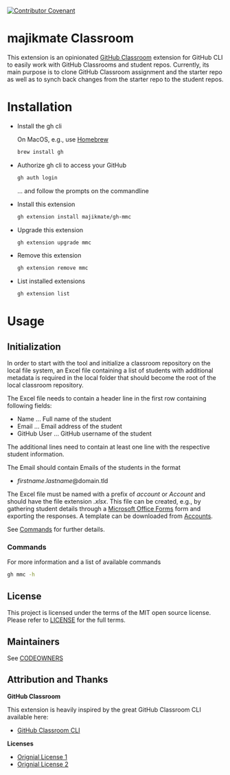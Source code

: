 [![Contributor Covenant](https://img.shields.io/badge/Contributor%20Covenant-2.1-4baaaa.svg)](CODE_OF_CONDUCT.md)

# majikmate Classroom

This extension is an opinionated [GitHub Classroom](https://classroom.github.com) extension for GitHub CLI to easily work with GitHub Classrooms and student repos. Currently, its main purpose is to clone GitHub Classroom assignment and the starter repo as well as to synch back changes from the starter repo to the student repos.

# Installation
- Install the gh cli

  On MacOS, e.g., use [Homebrew](https://brew.sh/)

  ```bash
  brew install gh
  ```

- Authorize gh cli to access your GitHub

  ```bash
  gh auth login
  ```
  ... and follow the prompts on the commandline

- Install this extension
  ```bash
  gh extension install majikmate/gh-mmc
  ```

- Upgrade this extension
  ```bash
  gh extension upgrade mmc
  ```

- Remove this extension
  ```bash
  gh extension remove mmc
  ```

- List installed extensions
  ```bash
  gh extension list
  ```

# Usage

## Initialization

In order to start with the tool and initialize a classroom repository on the local file system, an Excel file containing a list of students with additional metadata is required in the local folder that should become the root of the local classroom repository.

The Excel file needs to contain a header line in the first row containing following fields:
- Name         ... Full name of the student
- Email        ... Email address of the student
- GitHub User  ... GitHub username of the student

The additional lines need to contain at least one line with the respective student information.

The Email should contain Emails of the students in the format
- *firstname*.*lastname*@domain.tld

The Excel file must be named with a prefix of *account* or *Account* and should have the file extension *.xlsx*. This file can be created, e.g., by gathering student details through a [Microsoft Office Forms](http://forms.office.com/) form and exporting the responses. A template can be downloaded from [Accounts](res/accounts.xltx).

See [Commands](#commands) for further details.

### Commands

For more information and a list of available commands

```bash
gh mmc -h
```

## License

This project is licensed under the terms of the MIT open source license. Please refer to [LICENSE](LICENSE) for the full terms.

## Maintainers

See [CODEOWNERS](CODEOWNERS)

## Attribution and Thanks

**GitHub Classroom**

This extension is heavily inspired by the great GitHub Classroom CLI available here:

- [GitHub Classroom CLI](https://github.com/github/gh-classroom)

**Licenses**
- [Orignial License 1](LICENSE-1.txt)
- [Orignial License 2](LICENSE-2.txt)